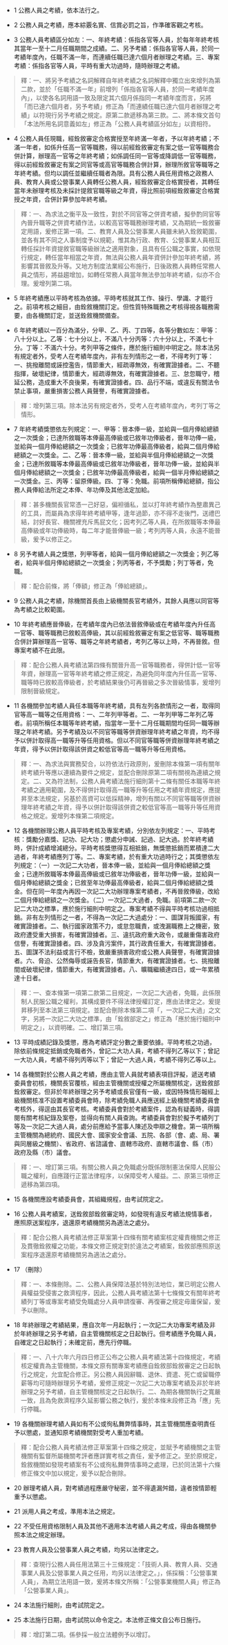 * 1 公務人員之考績，依本法行之。

* 2 公務人員之考績，應本綜覈名實、信賞必罰之旨，作準確客觀之考核。

* 3 公務人員考績區分如左：一、年終考績：係指各官等人員，於每年年終考核其當年一至十二月任職期間之成績。二、另予考績：係指各官等人員，於同一考績年度內，任職不滿一年，而連續任職已達六個月者辦理之考績。三、專案考績：係指各官等人員，平時有重大功過時，隨時辦理之考績。

> 釋：一、將另予考績之名詞解釋自年終考績之名詞解釋中獨立出來增列為第二款，並於「任職不滿一年」前增列「係指各官等人員，於同一考績年度內」，以使各名詞用語一致及限定其六個月係指同一考績年度而言，另將「而已達六個月者，另予考績」修正為「而連績任職已達六個月者辦理之考績」以符現行另予考績之規定。原第二款遞移為第三款。二、將本條文首句「本法所用名詞意義如左」修正為「公務人員考績區分如左」以資相符。

* 4 公務人員任現職，經銓敘審定合格實授至年終滿一年者，予以年終考績；不滿一年者，如係升任高一官等職務，得以前經銓敘審定有案之低一官等職務合併計算，辦理高一官等之年終考績；如係調任同一官等或降調低一官等職務，得以前經銓敘審定有案之同官等或高官等職務合併計算，辦理所敘官等職等之年終考績。但均以調任並繼續任職者為限。具有公務人員任用資格之政務人員、教育人員或公營事業人員轉任公務人員，經銓敘審定合格實授者，其轉任當年未辦理考核及未採計提敘官職等級之年資，得比照前項經銓敘審定合格實授之年資，合併計算參加年終考績。

> 釋：一、為求法之衡平及一致性，對於不同官等之併資考績，擬參酌同官等內晉升職等之併資考績作法，以較高官等職務辦理考績，又為期統一銓敘審定用語，爰修正第一項。二、教育人員及公營事業人員雖未納入銓敘範圍，並各有其不同之人事制度予以規範，惟其為行政、教育、公營事業人員相互轉任採計年資提敘官職等級辦法之適用對象，且具有任公職之事實，如依現行規定，轉任當年相當之年資，無法與公務人員年資併計參加年終考績，將影響其晉敘及升等。又地方制度法業經公布施行，日後政務人員轉任常務人員之情形，將益趨增加，如轉任常務人員當年無法參加年終考績，似亦不合理。爰增列第二項。

* 5 年終考績應以平時考核為依據。平時考核就其工作、操行、學識、才能行之。前項考核之細目，由銓敘機關訂定。但性質特殊職務之考核得視各職務需要，由各機關訂定，並送銓敘機關備查。

* 6 年終考績以一百分為滿分，分甲、乙、丙、丁四等，各等分數如左：甲等：八十分以上。乙等：七十分以上，不滿八十分丙等：六十分以上，不滿七十分。丁等：不滿六十分。考列甲等之條件，應於施行細則中明定之。除本法另有規定者外，受考人在考績年度內，非有左列情形之一者，不得考列丁等：一、挑撥離間或誣控濫告，情節重大，經疏導無效，有確實證據者。二、不聽指揮，破壞紀律，情節重大，經疏導無效，有確實證據者。三、怠忽職守，稽延公務，造成重大不良後果，有確實證據者。四、品行不端，或違反有關法令禁止事項，嚴重損害公務人員聲譽，有確實證據者。

> 釋：增列第三項。除本法另有規定者外，受考人在考績年度內，考列丁等之情形。

* 7 年終考績獎懲依左列規定：一、甲等：晉本俸一級，並給與一個月俸給總額之一次獎金；已達所敘職等本俸最高俸級或已敘年功俸級者，晉年功俸一級，並給與一個月俸給總額之一次獎金；已敘年功俸最高俸級者，給與二個月俸給總額之一次獎金。二、乙等：晉本俸一級，並給與半個月俸給總額之一次獎金；已達所敘職等本俸最高俸級或已敘年功俸級者，晉年功俸一級，並給與半個月俸給總額之一次獎金；已敘年功俸最高俸級者，給與一個半月俸給總額之一次獎金。三、丙等：留原俸級。四、丁等：免職。前項所稱俸給總額，指公務人員俸給法所定之本俸、年功俸及其他法定加給。

> 釋：甚多機關長官常憑一己好惡，偏袒循私，並以打年終考績作為整肅異己的工具，而屬員為求得年終考績甲等，逢年過節，亦不得不走後門，送禮巴結，討好長官、機關裡充斥馬屁文化；因考列乙等人員，在所敘職等本俸最高俸級或年功俸級時，每二年才能晉俸級一級；考列丙等人員，永遠不能晉級，爰予以修正之。

* 8 另予考績人員之獎懲，列甲等者，給與一個月俸給總額之一次獎金；列乙等者，給與半個月俸給總額之一次獎金；列丙等者，不予獎勵；列丁等者，免職。

> 釋：配合前條，將「俸額」修正為「俸給總額」。

* 9 公務人員之考績，除機關首長由上級機關長官考績外，其餘人員應以同官等為考績之比較範圍。

* 10 年終考績應晉俸級，在考績年度內已依法晉敘俸級或在考績年度內升任高一官等、職等職務已敘較高俸級，其以前經銓敘審定有案之低官等、職等職務合併計算辦理高一官等、職等之年終考績者，考列乙等以上時，不再晉敘。但專案考績不在此限。

> 釋：配合公務人員考績法第四條有關晉升高一官等職務者，得併計低一官等年資，辦理高一官等年終考績之修正規定，為避免同年度內升任高一官等、職等時已敘較高俸級者，於考績結果後仍可再晉級之多次晉級情事，爰增列限制晉級規定。

* 11 各機關參加考績人員任本職等年終考績，具有左列各款情形之一者，取得同官等高一職等之任用資格：一、二年列甲等者。二、一年列甲等二年列乙等者。前項所稱任本職等年終考績，指當年一至十二月任職期間均任同一職等辦理之年終考績。另予考績及以不同官等職等併資辦理年終考績之年資，均不得予以併計取得高一職等升等任用資格。但以不同官等職等併資辦理年終考績之年資，得予以併計取得該併資之較低官等高一職等升等任用資格。

> 釋：一、為求法與實務契合，以符依法行政原則，爰刪除本條第一項有關年終考績升等應以連續為要件之規定，並配合刪除原第二項有關視為連續之規定。二、又為符法制，公務人員考績法施行細則第十二條有關任本職等年終考績之適用範圍，及不得併計取得高一職等升等任用之考績年資規定，應提昇至本法規定，另基於高資可以低採精神，增列有關以不同官等職等併資辦理年終考績之年資，得予以併計取得該併資之較低官等高一職等升等任用資格之規定。爰增列本條第二項規定。

* 12 各機關辦理公務人員平時考核及專案考績，分別依左列規定：一、平時考核：獎勵分嘉獎、記功、記大功；懲處分申誡、記過、記大過。於年終考績時，併計成績增減總分。平時考核獎懲得互相抵銷，無獎懲抵銷而累積達二大過者，年終考績應列丁等。二、專案考績，於有重大功過時行之；其獎懲依左列規定：（一）一次記二大功者，晉本俸一級，並給與一個月俸給總額之獎金；已達所敘職等本俸最高俸級或已敘年功俸級者，晉年功俸一級，並給與一個月俸給總額之獎金；已敘至年功俸最高俸級者，給與二個月俸給總額之獎金。但在同一年度內再因一次記二大功辦理專案考績者，不再晉敘俸級，改給二個月俸給總額之一次獎金。（二）一次記二大過者，免職。前項第二款一次記二大功之標準，應於施行細則中明定之。專案考績不得與平時考核功過相抵銷。非有左列情形之一者，不得為一次記二大過處分：一、圖謀背叛國家，有確實證據者。二、執行國家政策不力，或怠忽職責，或洩漏職務上之機密，致政府遭受重大損害，有確實證據者。三、違抗政府重大政令，或嚴重傷害政府信譽，有確實證據者。四、涉及貪污案件，其行政責任重大，有確實證據者。五、圖謀不法利益或言行不檢，致嚴重損害政府或公務人員聲譽，有確實證據者。六、脅迫、公然侮辱或誣告長官，情節重大，有確實證據者。七、挑撥離間或破壞紀律，情節重大，有確實證據者。八、曠職繼續達四日，或一年累積達十日者。

> 釋：一、查本條第一項第二款第二目規定，一次記二大過者，免職，此係限制人民服公職之權利，其構成要件不得法律授權訂定，應由法律定之。爰提昇移列至本法第三項規定。並配合刪除本條第二項「，一次記二大過」之文字，另將一次記二大功之標準，由「銓敘部定之」修正為「應於施行細則中明定之」，以資明確。二、增訂第三項。

* 13 平時成績記錄及獎懲，應為考績評定分數之重要依據。平時考核之功過，除依前條規定抵銷或免職者外，曾記二大功人員，考績不得列乙等以下；曾記一大功人員，考績不得列丙等以下；曾記一大過人員，考績不得列乙等以上。

* 14 各機關對於公務人員之考績，應由主管人員就考績表項目評擬，遞送考績委員會初核，機關長官覆核，經由主管機關或授權之所屬機關核定，送銓敘部銓敘審定。但非於年終辦理之另予考績或長官僅有一級，或因特殊情形報經上級機關核准不設置考績委員會時，除考績免職人員應送經上級機關考績委員會考核外，得逕由其長官考核。考績委員會對於考績案件，認為有疑義時，得調閱有關考核紀錄及案卷，並得向有關人員查詢。考績委員會對於擬予考績列丁等及一次記二大過人員，處分前應給予當事人陳述及申辯之機會。第一項所稱主管機關為總統府、國民大會、國家安全會議、五院、各部（會、處、局、署與同層級之機關）、省政府、省諮議會、直轄市政府、直轄市議會、縣（市）政府及縣（市）議會。

> 釋：一、增訂第三項。有關公務人員之免職處分既係限制憲法保障人民服公職之權利，自應踐行正當法律程序，以保障受考人權益。二、原第三項修正遞移為第四項。

* 15 各機關應設考績委員會，其組織規程，由考試院定之。

* 16 公務人員考績案，送銓敘部銓敘審定時，如發現有違反考績法規情事者，應照原送案程序，退還原考績機關另為適法之處分。

> 釋：配合公務人員考績法修正草案第十四條有關考績案核定權責機關之修正及貫徹銓敘權之功能，本條文修正規定對於違法之考績案，銓敘部應照原送案程序退還原考績機關另為適法之處分。

* 17 （刪除）

> 釋：一、本條刪除。二、公務人員保障法基於特別法地位，業已明定公務人員權益受侵害之救濟程序，因此，公務人員考績法第十七條條文有關年終考績列丁等或專案考績受免職處分人員申請復審、再復審之規定毋庸保留，爰予以刪除。

* 18 年終辦理之考績結果，應自次年一月起執行；一次記二大功專案考績及非於年終辦理之另予考績，自主管機關核定之日起執行。但考績應予免職人員，自確定之日起執行；未確定前，應先行停職。

> 釋：一、八十六年六月四日修正公布之公務人員考績法第十四條規定，考績核定權責為主管機關，本條文原有關專案考績應自銓敘部銓敘審定之日起執行之規定，允宜配合修正。另公務人員因辭職、退休、資遣、死亡或留職停薪等均可隨時辦理另予考績，爰修正規定一次記二大功專案考績及非於年終辦理之另予考績，自主管機關核定之日起執行。二、為期各機關執行之寬嚴一致，且為免救濟程序久延影響公務之執行，爰於本條末段修正為「應」先行停職。

* 19 各機關辦理考績人員如有不公或徇私舞弊情事時，其主管機關應查明責任予以懲處，並通知原考績機關對受考人重加考績。

> 釋：配合公務人員考績法修正草案第十四條之規定，並賦予考績機關之主管機關有監督所屬機關考評者應詳實考核之責任，爰予修正之。至於原規定，銓敘機關如發現考績案有不公或徇私舞弊情事時之處理，已於同法第十六條修正條文中加以規定，爰予以配合刪除。

* 20 辦理考績人員，對考績過程應嚴守秘密，並不得遺漏舛錯，違者按情節輕重予以懲處。

* 21 派用人員之考成，準用本法之規定。

* 22 不受任用資格限制人員及其他不適用本法考績人員之考成，得由各機關參照本法之規定辦理。

* 23 教育人員及公營事業人員之考績，均另以法律定之。

> 釋：查現行公務人員任用法第三十三條規定：「技術人員、教育人員、交通事業人員及公營事業人員之任用，均另以法律定之。」，係採稱：「公營事業人員」，為期立法用語一致，爰將本條文所稱：「公營事業機關人員」修正為「公營事業人員」。

* 24 本法施行細則，由考試院定之。

* 25 本法施行日期，由考試院以命令定之。本法修正條文自公布日施行。

> 釋：增訂第二項。係參採一般立法體例予以增訂。

